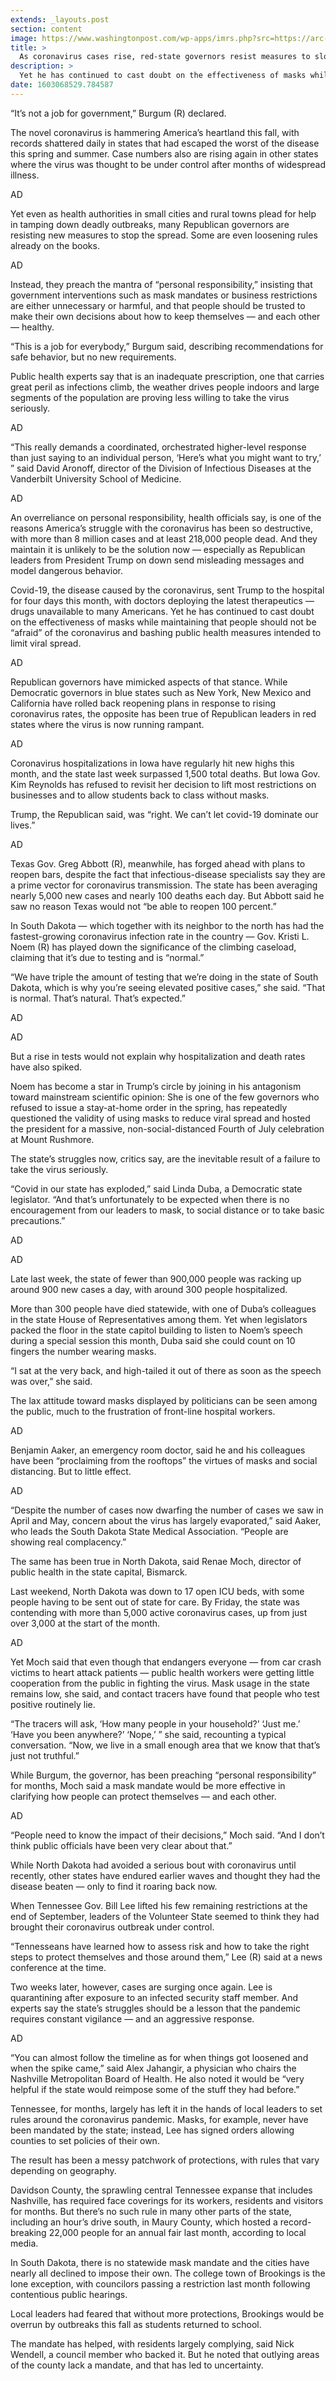```yaml
--- 
extends: _layouts.post 
section: content 
image: https://www.washingtonpost.com/wp-apps/imrs.php?src=https://arc-anglerfish-washpost-prod-washpost.s3.amazonaws.com/public/HSHKFNQQA4I6XADUB2KDVEN7BA.jpg&w=1440 
title: > 
  As coronavirus cases rise, red-state governors resist measures to slow the spread, preach ‘personal responsibility’ 
description: > 
  Yet he has continued to cast doubt on the effectiveness of masks while maintaining that people should not be “afraid” of the coronavirus and bashing public health measures intended to limit viral spread.AD“Despite the number of cases now dwarfing the number of cases we saw in April and May, concern about the virus has largely evaporated,” said Aaker, who leads the South Dakota State Medical Association.“People are showing real complacency.”The same has been true in North Dakota, said Renae Moch, director of public health in the state capital, Bismarck.By Friday, the state was contending with more than 5,000 active coronavirus cases, up from just over 3,000 at the start of the month.In South Dakota, there is no statewide mask mandate and the cities have nearly all declined to impose their own. 
date: 1603068529.784587 
--- 
```

“It’s not a job for government,” Burgum (R) declared.

The novel coronavirus is hammering America’s heartland this fall, with records shattered daily in states that had escaped the worst of the disease this spring and summer. Case numbers also are rising again in other states where the virus was thought to be under control after months of widespread illness.

AD

Yet even as health authorities in small cities and rural towns plead for help in tamping down deadly outbreaks, many Republican governors are resisting new measures to stop the spread. Some are even loosening rules already on the books.

AD

Instead, they preach the mantra of “personal responsibility,” insisting that government interventions such as mask mandates or business restrictions are either unnecessary or harmful, and that people should be trusted to make their own decisions about how to keep themselves — and each other — healthy.

“This is a job for everybody,” Burgum said, describing recommendations for safe behavior, but no new requirements.

Public health experts say that is an inadequate prescription, one that carries great peril as infections climb, the weather drives people indoors and large segments of the population are proving less willing to take the virus seriously.

AD

“This really demands a coordinated, orchestrated higher-level response than just saying to an individual person, ‘Here’s what you might want to try,’ ” said David Aronoff, director of the Division of Infectious Diseases at the Vanderbilt University School of Medicine.

AD

An overreliance on personal responsibility, health officials say, is one of the reasons America’s struggle with the coronavirus has been so destructive, with more than 8 million cases and at least 218,000 people dead. And they maintain it is unlikely to be the solution now — especially as Republican leaders from President Trump on down send misleading messages and model dangerous behavior.

Covid-19, the disease caused by the coronavirus, sent Trump to the hospital for four days this month, with doctors deploying the latest therapeutics — drugs unavailable to many Americans. Yet he has continued to cast doubt on the effectiveness of masks while maintaining that people should not be “afraid” of the coronavirus and bashing public health measures intended to limit viral spread.

AD

Republican governors have mimicked aspects of that stance. While Democratic governors in blue states such as New York, New Mexico and California have rolled back reopening plans in response to rising coronavirus rates, the opposite has been true of Republican leaders in red states where the virus is now running rampant.

AD

Coronavirus hospitalizations in Iowa have regularly hit new highs this month, and the state last week surpassed 1,500 total deaths. But Iowa Gov. Kim Reynolds has refused to revisit her decision to lift most restrictions on businesses and to allow students back to class without masks.

Trump, the Republican said, was “right. We can’t let covid-19 dominate our lives.”

AD

Texas Gov. Greg Abbott (R), meanwhile, has forged ahead with plans to reopen bars, despite the fact that infectious-disease specialists say they are a prime vector for coronavirus transmission. The state has been averaging nearly 5,000 new cases and nearly 100 deaths each day. But Abbott said he saw no reason Texas would not “be able to reopen 100 percent.”

In South Dakota — which together with its neighbor to the north has had the fastest-growing coronavirus infection rate in the country — Gov. Kristi L. Noem (R) has played down the significance of the climbing caseload, claiming that it’s due to testing and is “normal.”

“We have triple the amount of testing that we’re doing in the state of South Dakota, which is why you’re seeing elevated positive cases,” she said. “That is normal. That’s natural. That’s expected.”

AD

AD

But a rise in tests would not explain why hospitalization and death rates have also spiked.

Noem has become a star in Trump’s circle by joining in his antagonism toward mainstream scientific opinion: She is one of the few governors who refused to issue a stay-at-home order in the spring, has repeatedly questioned the validity of using masks to reduce viral spread and hosted the president for a massive, non-social-distanced Fourth of July celebration at Mount Rushmore.

The state’s struggles now, critics say, are the inevitable result of a failure to take the virus seriously.

“Covid in our state has exploded,” said Linda Duba, a Democratic state legislator. “And that’s unfortunately to be expected when there is no encouragement from our leaders to mask, to social distance or to take basic precautions.”

AD

AD

Late last week, the state of fewer than 900,000 people was racking up around 900 new cases a day, with around 300 people hospitalized.

More than 300 people have died statewide, with one of Duba’s colleagues in the state House of Representatives among them. Yet when legislators packed the floor in the state capitol building to listen to Noem’s speech during a special session this month, Duba said she could count on 10 fingers the number wearing masks.

“I sat at the very back, and high-tailed it out of there as soon as the speech was over,” she said.

The lax attitude toward masks displayed by politicians can be seen among the public, much to the frustration of front-line hospital workers.

AD

Benjamin Aaker, an emergency room doctor, said he and his colleagues have been “proclaiming from the rooftops” the virtues of masks and social distancing. But to little effect.

AD

“Despite the number of cases now dwarfing the number of cases we saw in April and May, concern about the virus has largely evaporated,” said Aaker, who leads the South Dakota State Medical Association. “People are showing real complacency.”

The same has been true in North Dakota, said Renae Moch, director of public health in the state capital, Bismarck.

Last weekend, North Dakota was down to 17 open ICU beds, with some people having to be sent out of state for care. By Friday, the state was contending with more than 5,000 active coronavirus cases, up from just over 3,000 at the start of the month.

AD

Yet Moch said that even though that endangers everyone — from car crash victims to heart attack patients — public health workers were getting little cooperation from the public in fighting the virus. Mask usage in the state remains low, she said, and contact tracers have found that people who test positive routinely lie.

“The tracers will ask, ‘How many people in your household?’ ‘Just me.’ ‘Have you been anywhere?’ ‘Nope,’ ” she said, recounting a typical conversation. “Now, we live in a small enough area that we know that that’s just not truthful.”

While Burgum, the governor, has been preaching “personal responsibility” for months, Moch said a mask mandate would be more effective in clarifying how people can protect themselves — and each other.

AD

“People need to know the impact of their decisions,” Moch said. “And I don’t think public officials have been very clear about that.”

While North Dakota had avoided a serious bout with coronavirus until recently, other states have endured earlier waves and thought they had the disease beaten — only to find it roaring back now.

When Tennessee Gov. Bill Lee lifted his few remaining restrictions at the end of September, leaders of the Volunteer State seemed to think they had brought their coronavirus outbreak under control.

“Tennesseans have learned how to assess risk and how to take the right steps to protect themselves and those around them,” Lee (R) said at a news conference at the time.

Two weeks later, however, cases are surging once again. Lee is quarantining after exposure to an infected security staff member. And experts say the state’s struggles should be a lesson that the pandemic requires constant vigilance — and an aggressive response.

AD

“You can almost follow the timeline as for when things got loosened and when the spike came,” said Alex Jahangir, a physician who chairs the Nashville Metropolitan Board of Health. He also noted it would be “very helpful if the state would reimpose some of the stuff they had before.”

Tennessee, for months, largely has left it in the hands of local leaders to set rules around the coronavirus pandemic. Masks, for example, never have been mandated by the state; instead, Lee has signed orders allowing counties to set policies of their own.

The result has been a messy patchwork of protections, with rules that vary depending on geography.

Davidson County, the sprawling central Tennessee expanse that includes Nashville, has required face coverings for its workers, residents and visitors for months. But there’s no such rule in many other parts of the state, including an hour’s drive south, in Maury County, which hosted a record-breaking 22,000 people for an annual fair last month, according to local media.

In South Dakota, there is no statewide mask mandate and the cities have nearly all declined to impose their own. The college town of Brookings is the lone exception, with councilors passing a restriction last month following contentious public hearings.

Local leaders had feared that without more protections, Brookings would be overrun by outbreaks this fall as students returned to school.

The mandate has helped, with residents largely complying, said Nick Wendell, a council member who backed it. But he noted that outlying areas of the county lack a mandate, and that has led to uncertainty.